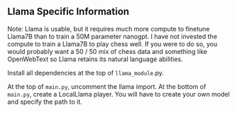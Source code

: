 ## Llama Specific Information

Note: Llama is usable, but it requires much more compute to finetune Llama7B than to train a 50M parameter nanogpt. I have not invested the compute to train a Llama7B to play chess well. If you were to do so, you would probably want a 50 / 50 mix of chess data and something like OpenWebText so Llama retains its natural language abilities.

Install all dependencies at the top of `llama_module`.py.

At the top of `main.py`, uncomment the llama import. At the bottom of `main.py`, create a LocalLlama player. You will have to create your own model and specify the path to it.